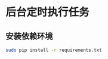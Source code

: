 后台定时执行任务
============================

安装依赖环境
----------------------------
```bash
sudo pip install -r requirements.txt

```

